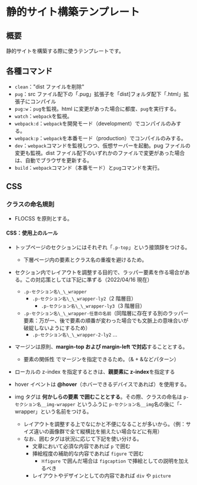# 静的サイト構築テンプレート

## 概要

静的サイトを構築する際に使うテンプレートです。

## 各種コマンド

- `clean`："dist ファイルを削除"
- `pug`：src ファイル配下の「.pug」拡張子を「dist]フォルダ配下「.html」拡張子にコンパイル
- `pug:w`：`pug`を監視。html に変更があった場合に都度、`pug`を実行する。
- `watch`：`webpack`を監視。
- `webpack:d`：`webpack`を開発モード（development）でコンパイルのみする。
- `webpack:p`：`webpack`を本番モード（production）でコンパイルのみする。
- `dev`：`webpack`コマンドを監視しつつ、仮想サーバーを起動。pug ファイルの変更も監視。dist ファイル配下のいずれかのファイルで変更があった場合は、自動でブラウザを更新する。
- `build`：`webpack`コマンド（本番モード）と`pug`コマンドを実行。

## CSS

### クラスの命名規則

- FLOCSS を原則とする。

#### CSS：使用上のルール

- トップページのセクションにはそれぞれ「`.p-top`」という接頭辞をつける。

  - 下層ページ内の要素とクラス名の重複を避けるため。

- セクション内でレイアウトを調整する目的で、ラッパー要素を作る場合がある。この対応策としては下記に準ずる（2022/04/16 現在）

  - `.p-セクション名\_\_wrapper`
    - `.p-セクション名\_\_wrapper-ly2`（2 階層目）
      - `.p-セクション名\_\_wrapper-ly3`（3 階層目）
  - `.p-セクション名\_\_wrapper-任意の名前`（同階層に存在する別のラッパー要素：万が一、後で要素の順番が変わった場合でも文脈上の意味合いが破綻しないようにするため）
    - `.p-セクション名\_\_wrapper-2-ly2`
      ...

- マージンは原則、**margin-top および margin-left で対応**することとする。
  - 要素の関係性 でマージンを指定できるため。（& + &などパターン）
- ローカルの z-index を指定するときは、**親要素に z-index**を指定する
- hover イベントは **@hover**（ホバーできるデバイスであれば）を使用する。
- img タグは **何かしらの要素 で囲むこととする**。その際、クラスの命名は `p-セクション名__img-wrapper` というふうに `p-セクション名__img`名の後に「-wrapper」という名前をつける。

  - レイアウトを調整する上でなにかと不便になることが多いから。（例：サイズ違いの画像群で全て縦横比を揃えたい場合などに有用）
  - なお、囲むタグは状況に応じて下記を使い分ける。
    - 文章において必須な内容であれば `p` で囲む
    - 挿絵程度の補助的な内容であれば `figure` で囲む
      - `※figure` で囲んだ場合は `figcaption` で挿絵としての説明を加えるべき
    - レイアウトやデザインとしての内容であれば `div` や `picture`
